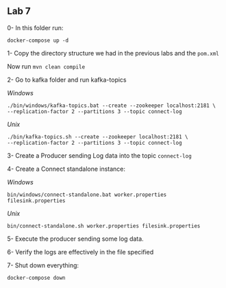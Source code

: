 ## Lab 7

0- In this folder run:

```
docker-compose up -d
```


1- Copy the directory structure we had in the previous labs and the `pom.xml`

Now run `mvn clean compile`

2- Go to kafka folder and run kafka-topics

*Windows*

```
./bin/windows/kafka-topics.bat --create --zookeeper localhost:2181 \
--replication-factor 2 --partitions 3 --topic connect-log
```

*Unix*

```
./bin/kafka-topics.sh --create --zookeeper localhost:2181 \
--replication-factor 2 --partitions 3 --topic connect-log
```

3- Create a Producer sending Log data into the topic `connect-log`

4- Create a Connect standalone instance:

*Windows*

```
bin/windows/connect-standalone.bat worker.properties filesink.properties
```

*Unix*

```
bin/connect-standalone.sh worker.properties filesink.properties
```

5- Execute the producer sending some log data. 

6- Verify the logs are effectively in the file specified

7- Shut down everything:

```
docker-compose down
```


  